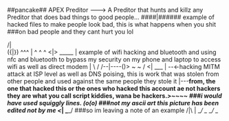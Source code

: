 ##pancake##   APEX Preditor ---> A Preditor that hunts and killz any Preditor that does bad things to good people...
####|###### example of hacked files to make people look bad, this is what happens when you shit
###on bad people and they cant hurt you lol


   /|\
  ({|})
   ^^^
    |              ^ ^ ^
   <|>             _____
    | example of wifi hacking and bluetooth and using nfc and bluetooth to bypass my security on my phone and laptop to access wifi as well as direct modem     |                                                                 \   /
 /--|----()>        ~ ~
/  <|   ___          |
--<-hacking MITM attack at ISP level as well as DNS poising, this is work that was stolen from other people and used against the same people they stole it |---__from, the one that hacked this or the ones who hacked this account ae not hackers they are what you call script kiddies, wana be hackers._>~~~~ ###i would have used squiggly lines.  (o(o)   ###not my ascii art this picture has been edited not by me
  <_|             \____/   ###so im leaving a note of an example
   /|\               |
__/   \__         __/ \__
